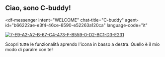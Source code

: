 ## Ciao, sono C-buddy!

<script src="https://www.gstatic.com/dialogflow-console/fast/messenger/bootstrap.js?v=1"></script>
<df-messenger
  intent="WELCOME"
  chat-title="C-buddy"
  agent-id="b66222ae-e3f4-46ce-8590-e52263a120ca"
  language-code="it"
></df-messenger>

<a href="https://ibb.co/rfv18z3"><img src="https://i.ibb.co/h1CtQ4c/7-E9-A2-A2-B-67-C4-473-F-B559-0-D2-BC1-D3-E231.jpg" alt="7-E9-A2-A2-B-67-C4-473-F-B559-0-D2-BC1-D3-E231" border="0"></a>


Scopri tutte le funzionalità aprendo l'icona in basso a destra. Quello è il mio modo di paralre con te!
